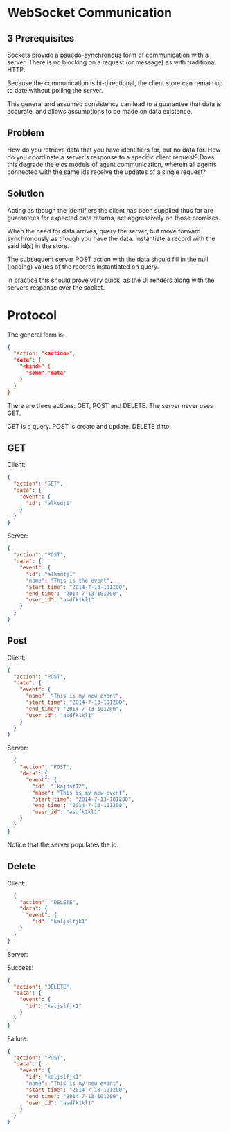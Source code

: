 WebSocket Communication
=======================

3 Prerequisites
---------------
Sockets provide a psuedo-synchronous form of communication with a server. There is no blocking on a request (or message) as with traditional HTTP.

Because the communication is bi-directional, the client store can remain up to date without polling the server.

This general and assumed consistency can lead to a guarantee that data is accurate, and allows assumptions to be made on data existence.

Problem
-------

How do you retrieve data that you have identifiers for, but no data for. How do you coordinate a server's response to a specific client request? Does this degrade the elos models of agent communication, wherein all agents connected with the same ids receive the updates of a single request?

Solution
--------

Acting as though the identifiers the client has been supplied thus far are guarantees for expected data returns, act aggressively on those promises.

When the need for data arrives, query the server, but move forward synchronously as though you have the data. Instantiate a record with the said id(s) in the store.

The subsequent server POST action with the data should fill in the null (loading) values of the records instantiated on query.

In practice this should prove very quick, as the UI renders along with the servers response over the socket.


Protocol
========

The general form is:

```json
{
  "action: "<action>", 
  "data": {
    "<kind>":{
      "some":"data"
    }
  }
}
```

There are three actions: GET, POST and DELETE. The server never uses GET.

GET is a query.
POST is create and update.
DELETE ditto.



GET
---

Client:

```json
{
  "action": "GET",
  "data": {
    "event": {
      "id": "alksdj1"
    }
  }
}
  ```

Server:

```json
{
  "action": "POST",
  "data": {
    "event": {
      "id": "alksdfj1"
      "name": "This is the event",
      "start_time": "2014-7-13-101200",
      "end_time": "2014-7-13-101200",
      "user_id": "asdfk1kl1"
    }
  }
}
```

Post
----

Client:

```json
{
  "action": "POST",
  "data": {
    "event": {
      "name": "This is my new event",
      "start_time": "2014-7-13-101200",
      "end_time": "2014-7-13-101200",
      "user_id": "asdfk1kl1"
    }
  }
}
```

Server:

```json
  {
    "action": "POST",
    "data": {
      "event": {
        "id": "lkajdsf12",
        "name": "This is my new event",
        "start_time": "2014-7-13-101200",
        "end_time": "2014-7-13-101200",
        "user_id": "asdfk1kl1"
    }
  }
}
```

Notice that the server populates the id.

Delete
------

Client:

```json
  {
    "action": "DELETE",
    "data": {
      "event": {
        "id": "kaljslfjk1"
    }
  }
}
```

Server:

Success:

```json
{
  "action": "DELETE",
  "data": {
    "event": {
      "id": "kaljslfjk1"
    }
  }
}
```

Failure:

```json
{
  "action": "POST",
  "data": {
    "event": {
      "id": "kaljslfjk1"
      "name": "This is my new event",
      "start_time": "2014-7-13-101200",
      "end_time": "2014-7-13-101200",
      "user_id": "asdfk1kl1"
    }
  }
}
```



